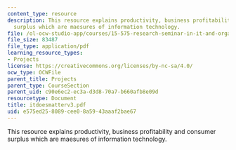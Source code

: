 ```yaml
---
content_type: resource
description: This resource explains productivity, business profitability and consumer
  surplus which are maesures of information technology.
file: /ol-ocw-studio-app/courses/15-575-research-seminar-in-it-and-organizations-economic-perspectives-spring-2004/e575ed258089cee08a5943aaaf2bae67_itdoesmatterv3.pdf
file_size: 83487
file_type: application/pdf
learning_resource_types:
- Projects
license: https://creativecommons.org/licenses/by-nc-sa/4.0/
ocw_type: OCWFile
parent_title: Projects
parent_type: CourseSection
parent_uid: c90e6ec2-ec3a-d3d8-70a7-b660afb8e09d
resourcetype: Document
title: itdoesmatterv3.pdf
uid: e575ed25-8089-cee0-8a59-43aaaf2bae67
---
```

This resource explains productivity, business profitability and consumer surplus which are maesures of information technology.